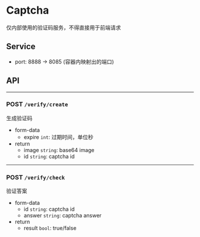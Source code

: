 # Captcha

仅内部使用的验证码服务，不得直接用于前端请求

## Service

- port: 8888 -> 8085  (容器内映射出的端口)

## API

---

### POST `/verify/create`

生成验证码
- form-data
    - expire `int`: 过期时间，单位秒
- return
    - image `string`: base64 image
    - id `string`: captcha id

---

### POST `/verify/check`
验证答案
- form-data
    - id `string`: captcha id
    - answer `string`: captcha answer
- return
    - result `bool`: true/false